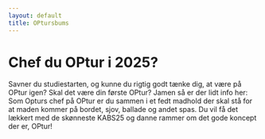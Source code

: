 ```yaml
---
layout: default
title: OPtursbums
---
```

<h1>Chef du OPtur i 2025?</h1>

<div id="poster-image" style="background-image: url('/static/img/chef.gif');">
</div>

<p>
	Savner du studiestarten, og kunne du rigtig godt tænke dig, at være på OPtur igen? Skal det være din første OPtur?
	Jamen så er der lidt info her: Som Opturs chef på OPtur er du sammen i et fedt madhold der skal stå for at maden kommer på bordet, sjov, ballade og andet spas. Du vil få det lækkert med de skønneste KABS25 og danne rammer om det gode koncept der er, OPtur!
</p>
